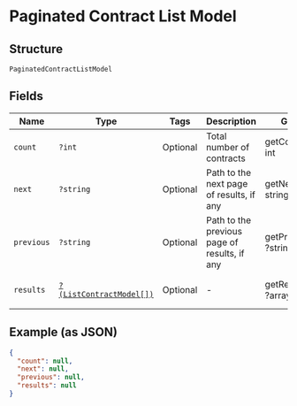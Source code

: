 
# Paginated Contract List Model

## Structure

`PaginatedContractListModel`

## Fields

| Name | Type | Tags | Description | Getter | Setter |
|  --- | --- | --- | --- | --- | --- |
| `count` | `?int` | Optional | Total number of contracts | getCount(): ?int | setCount(?int count): void |
| `next` | `?string` | Optional | Path to the next page of results, if any | getNext(): ?string | setNext(?string next): void |
| `previous` | `?string` | Optional | Path to the previous page of results, if any | getPrevious(): ?string | setPrevious(?string previous): void |
| `results` | [`?(ListContractModel[])`](../../doc/models/list-contract-model.md) | Optional | - | getResults(): ?array | setResults(?array results): void |

## Example (as JSON)

```json
{
  "count": null,
  "next": null,
  "previous": null,
  "results": null
}
```

